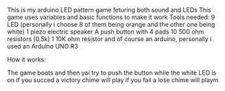 This is my arduino LED pattern game feturing both sound and LEDs
This game uses variables and basic functions to make it work
Tools needed:
9 LED (personally i choose 8 of them being orange and the other one being white)
1 piezo electric speaker
A push button with 4 pads
10 500 ohm resistors (0.5k)
1 10K ohm resistor
and of course an arduino, personally i used an Arduino UNO R3

How it works:

The game boots and then yoi try to push the button while the white LED is on
if you succed a victory chime will play
if you fail a lose chime will playm
